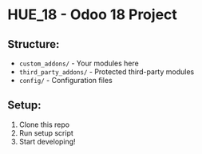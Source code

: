 # HUE_18 - Odoo 18 Project

## Structure:
- `custom_addons/` - Your modules here
- `third_party_addons/` - Protected third-party modules  
- `config/` - Configuration files

## Setup:
1. Clone this repo
2. Run setup script
3. Start developing!
